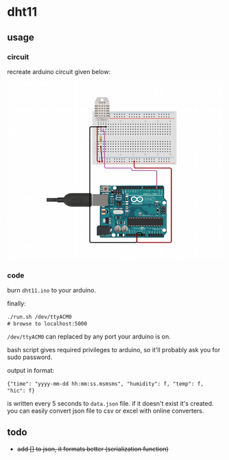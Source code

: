 # dht11

## usage

### circuit

recreate arduino circuit given below:

<img src="docs/circuit.png">

### code

burn `dht11.ino` to your arduino.

finally:

```
./run.sh /dev/ttyACM0
# browse to localhost:5000
```

`/dev/ttyACM0` can replaced by any port your arduino is on.

bash script gives required privileges to arduino, so it'll probably ask you for sudo password.


output in format:
```
{"time": "yyyy-mm-dd hh:mm:ss.msmsms", "humidity": f, "temp": f, "hic": f}
```

is written every 5 seconds to `data.json` file. if it doesn't exist it's created.  
you can easily convert json file to csv or excel with online converters.


## todo

* ~~add [] to json, it formats better (serialization function)~~
